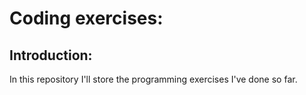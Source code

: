 # Coding exercises:

## Introduction:

In this repository I'll store the programming exercises I've done so far.


